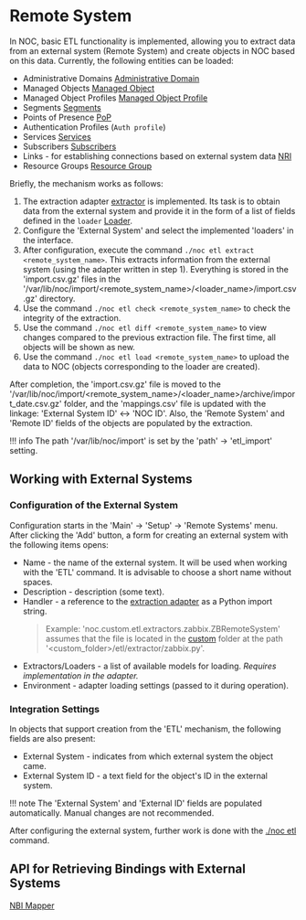 # Remote System

In NOC, basic ETL functionality is implemented, allowing you to extract data from an external system (Remote System) and create objects in NOC based on this data. Currently, the following entities can be loaded:

* Administrative Domains [Administrative Domain](../administrative-domain/index.md)
* Managed Objects [Managed Object](../managed-object/index.md)
* Managed Object Profiles [Managed Object Profile](../managed-object-profile/index.md)
* Segments [Segments](../network-segment/index.md)
* Points of Presence [PoP](../container/index.md)
* Authentication Profiles (`Auth profile`)
* Services [Services](../service/index.md)
* Subscribers [Subscribers](../subscriber/index.md)
* Links - for establishing connections based on external system data [NRI](../../discovery-reference/box/nri.md)
* Resource Groups [Resource Group](../resource-group/index.md)

Briefly, the mechanism works as follows:

1. The extraction adapter [extractor](../../etl/index.md) is implemented. Its task is to obtain data from the external system and provide it in the form of a list of fields defined in the `loader` [Loader](../../etl/index.md).
2. Configure the 'External System' and select the implemented 'loaders' in the interface.
3. After configuration, execute the command `./noc etl extract <remote_system_name>`. This extracts information from the external system (using the adapter written in step 1). Everything is stored in the 'import.csv.gz' files in the '/var/lib/noc/import/<remote_system_name>/<loader_name>/import.csv.gz' directory.
4. Use the command `./noc etl check <remote_system_name>` to check the integrity of the extraction.
5. Use the command `./noc etl diff <remote_system_name>` to view changes compared to the previous extraction file. The first time, all objects will be shown as new.
6. Use the command `./noc etl load <remote_system_name>` to upload the data to NOC (objects corresponding to the loader are created).

After completion, the 'import.csv.gz' file is moved to the '/var/lib/noc/import/<remote_system_name>/<loader_name>/archive/import_date.csv.gz' folder, and the 'mappings.csv' file is updated with the linkage: 'External System ID' <-> 'NOC ID'. Also, the 'Remote System' and 'Remote ID' fields of the objects are populated by the extraction.

<!-- prettier-ignore -->
!!! info
    The path '/var/lib/noc/import' is set by the 'path' -> 'etl_import' setting.

## Working with External Systems

### Configuration of the External System

Configuration starts in the 'Main' -> 'Setup' -> 'Remote Systems' menu. After clicking the 'Add' button, a form for creating an external system with the following items opens:

* Name - the name of the external system. It will be used when working with the 'ETL' command. It is advisable to choose a short name without spaces.
* Description - description (some text).
* Handler - a reference to the [extraction adapter](../../etl/index.md) as a Python import string.
  > Example: 'noc.custom.etl.extractors.zabbix.ZBRemoteSystem' assumes that the file is located in the [custom](../../../../dev/custom/index.md) folder at the path '<custom_folder>/etl/extractor/zabbix.py'.
* Extractors/Loaders - a list of available models for loading. *Requires implementation in the adapter.*
* Environment - adapter loading settings (passed to it during operation).

### Integration Settings

In objects that support creation from the 'ETL' mechanism, the following fields are also present:

* External System - indicates from which external system the object came.
* External System ID - a text field for the object's ID in the external system.

<!-- prettier-ignore -->
!!! note
    The 'External System' and 'External ID' fields are populated automatically. Manual changes are not recommended.

After configuring the external system, further work is done with the [./noc etl](../../man/etl.md) command.

## API for Retrieving Bindings with External Systems

[NBI Mapper](../../nbi-api-reference/getmappings.md)

